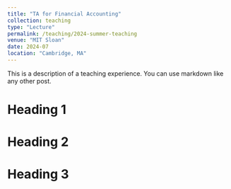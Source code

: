 ```yaml
---
title: "TA for Financial Accounting"
collection: teaching
type: "Lecture"
permalink: /teaching/2024-summer-teaching
venue: "MIT Sloan"
date: 2024-07
location: "Cambridge, MA"
---
```


This is a description of a teaching experience. You can use markdown like any other post.

Heading 1
======

Heading 2
======

Heading 3
======
